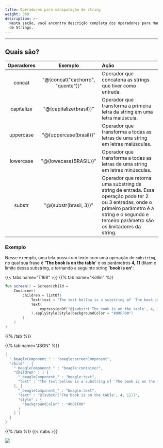 ```yaml
---
title: Operadores para manipulação de string
weight: 369
description: >-
  Nesta seção, você encontra descrição completa dos Operadores para Manipulação
  de Strings.
---
```


---

## Quais são? 

| Operadores | Exemplo | Ação |
| :---: | :---: | :--- |
| concat | "@{concat\("cachorro", "quente"\)}" | Operador que concatena as strings que tiver como entrada. |
| capitalize | "@{capitalize\(brasil\)}" | Operador que transforma a primeira letra da string em uma letra maiúscula. |
| uppercase | "@{uppercase\(brasil\)}" | Operador que transforma a todas as letras de uma string em letras maiúsculas. |
| lowercase | "@{lowecase\(BRASIL\)}" | Operador que transforma a todas as letras de uma string em letras minúsculas. |
| substr | "@{substr\(brasil, 3\)}" | Operador que retorna uma substring da string de entrada. Essa operação pode ter 2 ou 3 entradas, onde o primeiro parâmetro é a string e o segundo e terceiro parâmetro são os limitadores da string. |

### Exemplo

Nesse exemplo, uma tela possui um texto com uma operação de `substring`, no qual sua frase é **'The book is on the table'** e os parâmetros **4, 11** ditam o limite dessa substring, a tornando a seguinte string '**book is on':**

{{< tabs name="T168" >}}
{{% tab name="Kotlin" %}}
```kotlin
fun screen() = Screen(child = 
    Container(
        children = listOf(
            Text(text = "The text bellow is a substring of `The book is on the table`."),
            Text(
                expressionOf("@{substr('The book is on the table', 4, 11)}")
            ).applyStyle(Style(backgroundColor = "#00FF00")
        )
    )
)
```
{{% /tab %}}

{{% tab name="JSON" %}}
```kotlin
{
  "_beagleComponent_" : "beagle:screenComponent",
  "child" : {
    "_beagleComponent_" : "beagle:container",
    "children" : [ {
      "_beagleComponent_" : "beagle:text",
      "text" : "The text bellow is a substring of `The book is on the table`."
    }, {
      "_beagleComponent_" : "beagle:text",
      "text" : "@{substr('The book is on the table', 4, 11)}",
      "style" : {
        "backgroundColor" : "#00FF00"
      }
    } ]
  }
}
```
{{% /tab %}}
{{< /tabs >}}

![](/docs-beagle/string.png)

